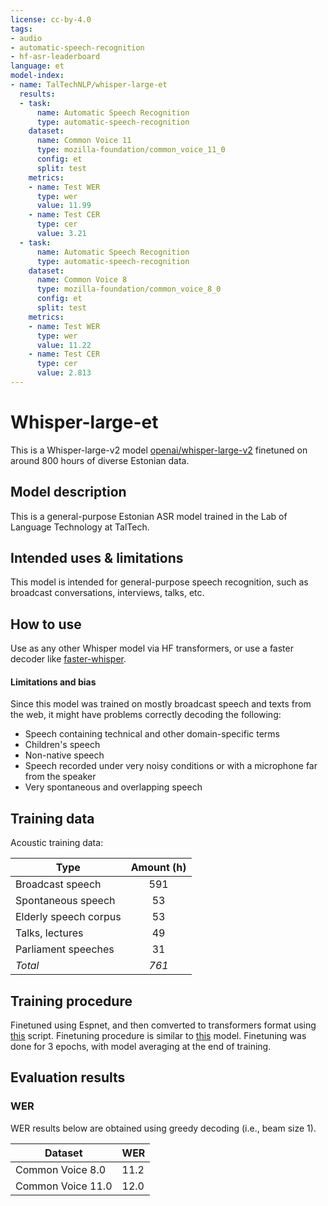 ```yaml
---
license: cc-by-4.0
tags:
- audio
- automatic-speech-recognition
- hf-asr-leaderboard
language: et
model-index:
- name: TalTechNLP/whisper-large-et
  results:
  - task:
      name: Automatic Speech Recognition
      type: automatic-speech-recognition
    dataset:
      name: Common Voice 11
      type: mozilla-foundation/common_voice_11_0
      config: et
      split: test
    metrics:
    - name: Test WER
      type: wer
      value: 11.99
    - name: Test CER
      type: cer
      value: 3.21
  - task:
      name: Automatic Speech Recognition
      type: automatic-speech-recognition
    dataset:
      name: Common Voice 8
      type: mozilla-foundation/common_voice_8_0
      config: et
      split: test
    metrics:
    - name: Test WER
      type: wer
      value: 11.22
    - name: Test CER
      type: cer
      value: 2.813
---
```



# Whisper-large-et

This is a Whisper-large-v2 model [openai/whisper-large-v2](https://huggingface.co/openai/whisper-large-v2) finetuned on around 800 hours of diverse Estonian data.

## Model description
This is a general-purpose Estonian ASR model trained in the Lab of Language Technology at TalTech.


## Intended uses & limitations

This model is intended for general-purpose speech recognition, such as broadcast conversations, interviews, talks, etc.

## How to use

Use as any other Whisper model via HF transformers, or use a faster decoder like [faster-whisper](https://github.com/guillaumekln/faster-whisper).


#### Limitations and bias

Since this model was trained on mostly broadcast speech and texts from the web, it might have problems correctly decoding the following:
  * Speech containing technical and other domain-specific terms
  * Children's speech
  * Non-native speech
  * Speech recorded under very noisy conditions or with a microphone far from the speaker
  * Very spontaneous and overlapping speech

## Training data
Acoustic training data:

| Type                  | Amount (h) |
|-----------------------|:------:|
| Broadcast speech      |   591  |
| Spontaneous speech    |   53   |
| Elderly speech corpus |   53   |
| Talks, lectures       |   49   |
| Parliament speeches   |   31   |
| *Total*               |   *761*  |



## Training procedure

Finetuned using Espnet, and then comverted to transformers format using [this](https://gist.github.com/alumae/2dcf473b667cec9d513b80ea24e94672) script. 
Finetuning procedure is similar to [this](https://huggingface.co/espnet/shihlun_asr_whisper_medium_finetuned_librispeech100) model.
Finetuning was done for 3 epochs, with model averaging at the end of training.

## Evaluation results

### WER

WER results below are obtained using greedy decoding (i.e., beam size 1).

|Dataset | WER |
|---|---|
| Common Voice 8.0 | 11.2 |
| Common Voice 11.0 | 12.0 |
